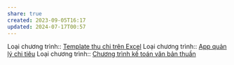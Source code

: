 ```yaml
---
share: true
created: 2023-09-05T16:17
updated: 2024-07-17T00:57
---
```

Loại chương trình:: [Template thu chi trên Excel](../../Lo%E1%BA%A1i%20ch%C6%B0%C6%A1ng%20tr%C3%ACnh/Template%20thu%20chi%20tr%C3%AAn%20Excel.md)
Loại chương trình:: [App quản lý chi tiêu](../../Lo%E1%BA%A1i%20ch%C6%B0%C6%A1ng%20tr%C3%ACnh/App%20qu%E1%BA%A3n%20l%C3%BD%20chi%20ti%C3%AAu.md)
Loại chương trình:: [Chương trình kế toán văn bản thuần](../../Lo%E1%BA%A1i%20ch%C6%B0%C6%A1ng%20tr%C3%ACnh/Ch%C6%B0%C6%A1ng%20tr%C3%ACnh%20k%E1%BA%BF%20to%C3%A1n%20v%C4%83n%20b%E1%BA%A3n%20thu%E1%BA%A7n.md)